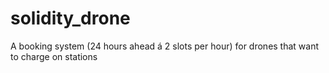 # solidity_drone
A booking system (24 hours ahead á 2 slots per hour) for drones that want to charge on stations
